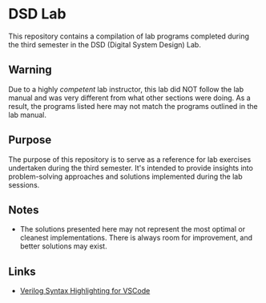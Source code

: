 # DSD Lab

This repository contains a compilation of lab programs completed during the third semester in the DSD (Digital System Design) Lab.

## Warning
Due to a highly *competent* lab instructor, this lab did NOT follow the lab manual and was very different from what other sections were doing. As a result, the programs listed here may not match the programs outlined in the lab manual. 

## Purpose
The purpose of this repository is to serve as a reference for lab exercises undertaken during the third semester. It's intended to provide insights into problem-solving approaches and solutions implemented during the lab sessions.

## Notes
- The solutions presented here may not represent the most optimal or cleanest implementations. There is always room for improvement, and better solutions may exist.


## Links
- [Verilog Syntax Highlighting for VSCode](https://marketplace.visualstudio.com/items?itemName=mshr-h.VerilogHDL)